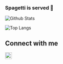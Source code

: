 ### Spagetti is served 👋

<!--
**MarcusJoha/MarcusJoha** is a ✨ _special_ ✨ repository because its `README.md` (this file) appears on your GitHub profile. -->


![Github Stats](https://github-readme-stats.vercel.app/api?username=MarcusJoha&show_icons=true&theme=dracula)


![Top Langs](https://github-readme-stats.vercel.app/api/top-langs/?username=MarcusJoha&theme=tokyonight)


## Connect with me

[<img align="left" alt="codeSTACKr | LinkedIn" width="22px" src="https://cdn.jsdelivr.net/npm/simple-icons@v3/icons/linkedin.svg" />][linkedin]


<!--

Here are some ideas to get you started:

- 🔭 I’m currently working on ...
- 🌱 I’m currently learning ...
- 👯 I’m looking to collaborate on ...
- 🤔 I’m looking for help with ...
- 💬 Ask me about ...
- 📫 How to reach me: ...
- 😄 Pronouns: ...
- ⚡ Fun fact: ...
-->


[linkedin]: https://www.linkedin.com/in/marcus-johannessen-426a2391/
